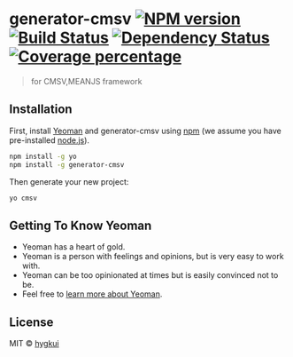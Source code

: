 # generator-cmsv [![NPM version][npm-image]][npm-url] [![Build Status][travis-image]][travis-url] [![Dependency Status][daviddm-image]][daviddm-url] [![Coverage percentage][coveralls-image]][coveralls-url]
> for CMSV,MEANJS framework

## Installation

First, install [Yeoman](http://yeoman.io) and generator-cmsv using [npm](https://www.npmjs.com/) (we assume you have pre-installed [node.js](https://nodejs.org/)).

```bash
npm install -g yo
npm install -g generator-cmsv
```

Then generate your new project:

```bash
yo cmsv
```

## Getting To Know Yeoman

 * Yeoman has a heart of gold.
 * Yeoman is a person with feelings and opinions, but is very easy to work with.
 * Yeoman can be too opinionated at times but is easily convinced not to be.
 * Feel free to [learn more about Yeoman](http://yeoman.io/).

## License

MIT © [hygkui](https://github.com/hygkui)


[npm-image]: https://badge.fury.io/js/generator-cmsv.svg
[npm-url]: https://npmjs.org/package/generator-cmsv
[travis-image]: https://travis-ci.org/hygkui/generator-cmsv.svg?branch=master
[travis-url]: https://travis-ci.org/hygkui/generator-cmsv
[daviddm-image]: https://david-dm.org/hygkui/generator-cmsv.svg?theme=shields.io
[daviddm-url]: https://david-dm.org/hygkui/generator-cmsv
[coveralls-image]: https://coveralls.io/repos/hygkui/generator-cmsv/badge.svg
[coveralls-url]: https://coveralls.io/r/hygkui/generator-cmsv
